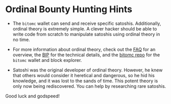 Ordinal Bounty Hunting Hints
============================

- The `bitomc` wallet can send and receive specific satoshis. Additionally,
  ordinal theory is extremely simple. A clever hacker should be able to write
  code from scratch to manipulate satoshis using ordinal theory in no time.

- For more information about ordinal theory, check out the [FAQ](./faq.md) for
  an overview, the
  [BIP](https://github.com/BitOMC/BitOMC/blob/master/bip.mediawiki) for the
  technical details, and the [bitomc repo](https://github.com/BitOMC/BitOMC) for the
  `bitomc` wallet and block explorer.

- Satoshi was the original developer of ordinal theory. However, he knew that
  others would consider it heretical and dangerous, so he hid his knowledge,
  and it was lost to the sands of time. This potent theory is only now being
  rediscovered. You can help by researching rare satoshis.

Good luck and godspeed!
